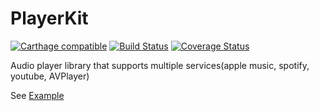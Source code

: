 # PlayerKit

[![Carthage compatible](https://img.shields.io/badge/Carthage-compatible-4BC51D.svg?style=flat)](https://github.com/Carthage/Carthage)
[![Build Status](https://travis-ci.org/kumabook/PlayerKit.svg?branch=master)](https://travis-ci.org/kumabook/PlayerKit)
[![Coverage Status](https://coveralls.io/repos/github/kumabook/PlayerKit/badge.svg?branch=slather_coverage)](https://coveralls.io/github/kumabook/PlayerKit?branch=slather_coverage)

Audio player library that supports multiple services(apple music, spotify, youtube, AVPlayer)


See [Example](https://github.com/kumabook/PlayerKit/tree/master/Example)
